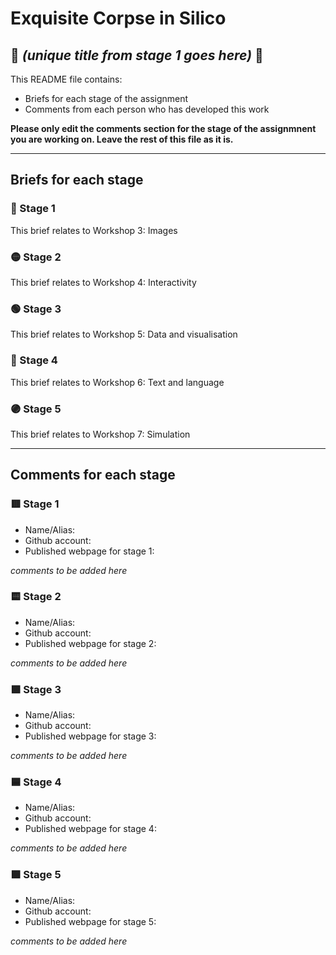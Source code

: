 # Exquisite Corpse in Silico
## 🔻 *(unique title from stage 1 goes here)* 🔻

This README file contains:
- Briefs for each stage of the assignment
- Comments from each person who has developed this work

**Please only edit the comments section for the stage of the assignmnent you are working on. Leave the rest of this file as it is.**

*****
## Briefs for each stage

### 🔴 Stage 1
This brief relates to Workshop 3: Images

### 🟡 Stage 2
This brief  relates to Workshop 4: Interactivity

### 🟢 Stage 3
This brief  relates to Workshop 5: Data and visualisation

### 🔵 Stage 4
This brief relates to Workshop 6: Text and language

### 🟣 Stage 5
This brief relates to Workshop 7: Simulation

*****
## Comments for each stage

### 🟥 Stage 1
- Name/Alias:
- Github account:
- Published webpage for stage 1:

*comments to be added here*

### 🟨 Stage 2
- Name/Alias:
- Github account:
- Published webpage for stage 2:

*comments to be added here*

### 🟩 Stage 3
- Name/Alias:
- Github account:
- Published webpage for stage 3:

*comments to be added here*

### 🟦 Stage 4
- Name/Alias:
- Github account:
- Published webpage for stage 4:

*comments to be added here*

### 🟪 Stage 5
- Name/Alias:
- Github account:
- Published webpage for stage 5:

*comments to be added here*
